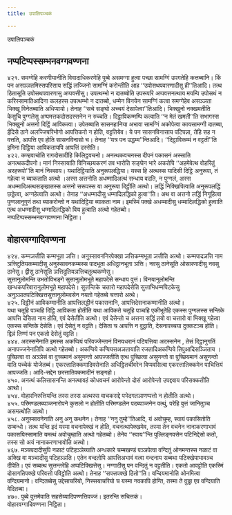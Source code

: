 ```yaml
---
title: उपालिपञ्चकं

---
```

उपालिपञ्चकं  


## नप्पटिप्पस्सम्भनवग्गवण्णना

४२१. समग्गेहि करणीयानीति विवादाधिकरणेहि पुब्बे असमग्गा हुत्वा पच्छा सामग्गिं उपगतेहि कत्तब्बानि। किं पन असञ्ञतमिस्सपरिसाय सद्धिं लज्जिनो सामग्गिं करोन्तीति आह ‘‘उपोसथपवारणादीसु ही’’तिआदि। तत्थ ठितासूति उपोसथपवारणासु अप्पवत्तीसु। उपत्थम्भो न दातब्बोति उपरूपरि अप्पवत्तनत्थाय मयम्पि उपोसथं न करिस्सामातिआदिना कलहस्स उपत्थम्भो न दातब्बो, धम्मेन विनयेन सामग्गिं कत्वा समग्गेहेव असञ्ञता भिक्खू विनेतब्बाति अधिप्पायो। तेनाह ‘‘सचे सङ्घो अच्चयं देसापेत्वा’’तिआदि। भिक्खुनो नक्खमतीति केसुचि पुग्गलेसु अप्पमत्तकदोसदस्सनेन न रुच्चति। दिट्ठाविकम्मम्पि कत्वाति ‘‘न मेतं खमती’’ति सभागस्स भिक्खुनो अत्तनो दिट्ठिं आविकत्वा। उपेतब्बाति सासनहानिया अभावा सामग्गिं अकोपेत्वा कायसामग्गी दातब्बा, ईदिसे ठाने अलज्जिपरिभोगो आपत्तिकरो न होति, वट्टतियेव। ये पन सासनविनासाय पटिपन्ना, तेहि सह न वत्तति, आपत्ति एव होति सासनविनासो च। तेनाह ‘‘यत्र पन उद्धम्म’’न्तिआदि। ‘‘दिट्ठाविकम्मं न वट्टती’’ति इमिना दिट्ठिया आविकतायपि आपत्तिं दस्सेति।  
४२२. कण्हवाचोति रागदोसादीहि किलिट्ठवचनो। अनत्थकवचनस्स दीपनं पकासनं अस्साति अनत्थकदीपनो। मानं निस्सायाति विनिच्छयकरणं तव भारोति सङ्घेन भारे अकतेपि ‘‘अहमेवेत्थ वोहरितुं अरहरूपो’’ति मानं निस्साय। यथादिट्ठियाति अनुरूपलद्धिया। यस्स हि अत्थस्स यादिसी दिट्ठि अनुरूपा, तं गहेत्वा न ब्याकताति अत्थो ।अस्स अत्तनोति अधम्मादिअत्थं सन्धाय वदति, न पुग्गलं, अस्स अधम्मादिअत्थसङ्खातस्स अत्तनो सरूपस्स या अनुरूपा दिट्ठीति अत्थो। लद्धिं निक्खिपित्वाति अनुरूपलद्धिं छड्डेत्वा, अग्गहेत्वाति अत्थो। तेनाह ‘‘अधम्मादीसु धम्मादिलद्धिको हुत्वा’’ति। अथ वा अत्तनो लद्धिं निगूहित्वा पुग्गलानुगुणं तथा ब्याकरोन्तो न यथादिट्ठिया ब्याकता नाम। इमस्मिं पक्खे अधम्मादीसु धम्मादिलद्धिको हुत्वाति एत्थ अधम्मादीसु धम्मादिलद्धिको विय हुत्वाति अत्थो गहेतब्बो।  
नप्पटिप्पस्सम्भनवग्गवण्णना निट्ठिता।  


## वोहारवग्गादिवण्णना

४२४. कम्मञत्तीति कम्मभूता ञत्ति। अनुस्सावननिरपेक्खा ञत्तिकम्मभूता ञत्तीति अत्थो। कम्मपादञत्ति नाम ञत्तिदुतियकम्मादीसु अनुस्सावनकम्मस्स पादभूता अधिट्ठानभूता ञत्ति। नवसु ठानेसूति ओसारणादीसु नवसु ठानेसु। द्वीसु ठानेसूति ञत्तिदुतियञत्तिचतुत्थकम्मेसु।  
सुत्तानुलोमन्ति उभतोविभङ्गे सुत्तानुलोमभूते महापदेसे सन्धाय वुत्तं। विनयानुलोमन्ति खन्धकपरिवारानुलोमभूते महापदेसे। सुत्तन्तिके चत्तारो महापदेसेति सुत्ताभिधम्मपिटकेसु अनुञ्ञातपटिक्खित्तसुत्तानुलोमवसेन नयतो गहेतब्बे चत्तारो अत्थे।  
४२५. दिट्ठीनं आविकम्मानीति आपत्तिलद्धीनं पकासनानि, आपत्तिदेसनाकम्मानीति अत्थो।  
यथा चतूहि पञ्चहि दिट्ठि आविकता होतीति यथा आविकते चतूहि पञ्चहि एकीभूतेहि एकस्स पुग्गलस्स सन्तिके आपत्ति देसिता नाम होति, एवं देसेतीति अत्थो। एवं देसेन्तो च अत्तना सद्धिं तयो वा चत्तारो वा भिक्खू गहेत्वा एकस्स सन्तिके देसेति। एवं देसेतुं न वट्टति। देसिता च आपत्ति न वुट्ठाति, देसनापच्चया दुक्कटञ्च होति। द्विन्नं तिण्णं पन एकतो देसेतुं वट्टति।  
४४४. अदस्सनेनाति इमस्स अकप्पियं परिवज्जेन्तानं विनयधरानं पटिपत्तिया अदस्सनेन , तेसं दिट्ठानुगतिं अनापज्जनेनातिपि अत्थो गहेतब्बो। अकप्पिये कप्पियसअञतायाति रजतादिअकप्पिये तिपुआदिसञ्ञिताय । पुच्छित्वा वा अञ्ञेसं वा वुच्चमानं असुणन्तो आपज्जतीति एत्थ पुच्छित्वा असुणन्तो वा पुच्छियमानं असुणन्तो वाति पच्चेकं योजेतब्बं। एकरत्तातिक्कमादिवसेनाति अधिट्ठितचीवरेन विप्पवसित्वा एकरत्तातिक्कमेन पाचित्तियं आपज्जति। आदि-सद्देन छरत्तातिक्कमादीनं सङ्गहो।  
४५०. अनत्थं कलिसासनन्ति अनत्थावहं कोधवचनं आरोपेन्तो दोसं आरोपेन्तो उपद्दवाय परिसक्कतीति अत्थो।  
४५४. वोहारनिरुत्तियन्ति तस्स तस्स अत्थस्स वाचकसद्दे पभेदगतञाणप्पत्तो न होतीति अत्थो।  
४५५. परिमण्डलब्यञ्जनारोपने कुसलो न होतीति परिमण्डलेन पदब्यञ्जनेन वत्थुं, परेहि वुत्तं जानितुञ्च असमत्थोति अत्थो।  
४५८. अनुस्सावनेनाति अनु अनु कथनेन। तेनाह ‘‘ननु तुम्हे’’तिआदि, यं अवोचुम्ह, स्वायं पकासितोति सम्बन्धो। तत्थ यन्ति इदं यस्मा वचनापेक्खं न होति, वचनत्थापेक्खमेव, तस्मा तेन वचनेन नानाकरणाभावं पकासयिस्सामाति यमत्थं अवोचुम्हाति अत्थो गहेतब्बो। तेनेव ‘‘स्वाय’’न्ति पुल्लिङ्गवसेन पटिनिद्देसो कतो, तस्स सो अयं नानाकरणाभावोति अत्थो।  
४६७. मञ्चपदादीसुपि नळाटं पटिहञ्ञेय्याति अन्धकारे चम्मखण्डं पञ्ञपेत्वा वन्दितुं ओनमन्तस्स नळाटं वा अक्खि वा मञ्चादीसु पटिहञ्ञति। एतेन वन्दतोपि आपत्तिअभावं वत्वा वन्दनाय सब्बथा पटिक्खेपाभावञ्च दीपेति। एवं सब्बत्थ सुत्तन्तरेहि अप्पटिक्खित्तेसु। नग्गादीसु पन वन्दितुं न वट्टतीति। एकतो आवट्टोति एकस्मिं दोसागतिपक्खे परिवत्तो पविट्ठोति अत्थो। तेनाह ‘‘सपत्तपक्खे ठितो’’ति। वन्दियमानोति ओनमित्वा वन्दियमानो। वन्दितब्बेसु उद्देसाचरियो, निस्सयाचरियो च यस्मा नवकापि होन्ति, तस्मा ते वुड्ढा एव वन्दियाति वेदितब्बा।  
४७०. पुब्बे वुत्तमेवाति सहसेय्यादिपण्णत्तिवज्जं। इतरन्ति सचित्तकं।  
वोहारवग्गादिवण्णना निट्ठिता।  